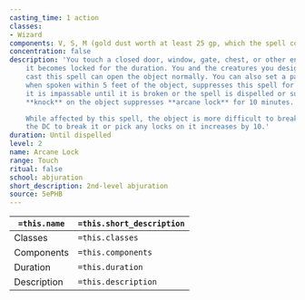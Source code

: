 ```yaml
---
casting_time: 1 action
classes:
- Wizard
components: V, S, M (gold dust worth at least 25 gp, which the spell consumes)
concentration: false
description: 'You touch a closed door, window, gate, chest, or other entryway, and
    it becomes locked for the duration. You and the creatures you designate when you
    cast this spell can open the object normally. You can also set a password that,
    when spoken within 5 feet of the object, suppresses this spell for 1 minute. Otherwise,
    it is impassable until it is broken or the spell is dispelled or suppressed. Casting
    **knock** on the object suppresses **arcane lock** for 10 minutes.

    While affected by this spell, the object is more difficult to break or force open;
    the DC to break it or pick any locks on it increases by 10.'
duration: Until dispelled
level: 2
name: Arcane Lock
range: Touch
ritual: false
school: abjuration
short_description: 2nd-level abjuration
source: 5ePHB
---
```


| `=this.name` | `=this.short_description` |
| ------------ | ------------------------- |
| Classes      | `=this.classes`           |
| Components   | `=this.components`        |
| Duration     | `=this.duration`          |
| Description  | `=this.description`       |